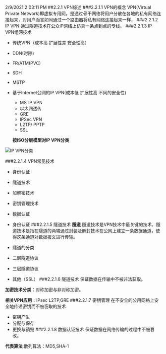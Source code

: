 2/9/2021 2:03:11 PM 
##2.2.1  VPN综述
###2.2.1.1 VPN的概念
VPN(Virtual Private Network)即虚拟专用网，是通过骨干网络将用户分散在各地的私有网络连接起来，对用户而言如同通过一个路由器将私有网络连接起来一样，
###2.2.1.2 IP VPN
通过隧道技术在公众IP网络上仿真一条点到点的专线。
###2.2.1.3 IP VPN组网技术
* 传统VPN（成本高 扩展性差 安全性高） 
 * DDN(时隙)
 * FR/ATM(PVC)
 * SDH
 * MSTP
* 基于Internet公网的IP VPN(成本低 扩展性高 不同的安全性)
  * MSTP VPN
  * 以太网透传
  * GRE
  * IPSec VPN
  * L2TP/ PPTP
  * SSL
 
  **按ISO分层模型对IP VPN分类**

![IP VPN分类](../image/1.png)

###2.2.1.4 VPN常见技术
 * 身份认证
 * 隧道技术
 * 加解密技术
 * 密钥管理技术
 * 数据认证
 * 身份认证
###2.2.1.5 隧道技术
 **隧道**
 隧道技术是VPN技术中最关键的技术，隧道技术是指在隧道的两端通过封装及解封技术在公网上建立一条数据通道，使得这条通道对数据报文进行传输。

* 隧道的分类
 * 二层隧道协议
 * 三层隧道协议
 * 其他（SSL）
###2.2.1.6 隧道技术
保证数据在传输中不被非法获取。

 **加密技术分类**：对称加密与非对称加密。

 **相关VPN应用**：IPsec L2TP,GRE
###2.2.1.7 密钥管理
在不安全的公用网络上安全地传递密钥而不被窃取的技术
 * 密钥产生
 * 分配与保存
 * 更换与销毁
###2.2.1.8 数据认证技术
保证数据在网络传输的过程中不被篡改。

**代表算法**:散列算法：MD5,SHA-1
